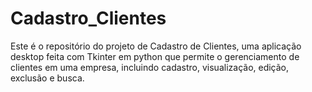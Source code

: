 # Cadastro_Clientes
Este é o repositório do projeto de Cadastro de Clientes, uma aplicação desktop feita com Tkinter em python que permite o gerenciamento de clientes em uma empresa, incluindo cadastro, visualização, edição, exclusão e busca.
